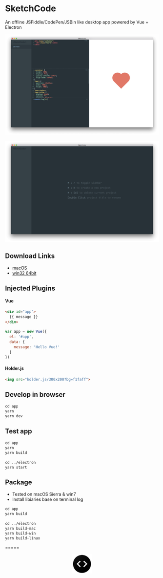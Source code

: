 # SketchCode

An offline JSFiddle/CodePen/JSBin like desktop app powered by Vue + Electron

![demo](./presskit/demo.png)

![start screen](./presskit/start.png)

## Download Links

- [macOS](https://github.com/keiww/SketchCode/releases/download/v1.0.2/SketchCode-darwin-x64.zip)
- [win32 64bit](https://github.com/keiww/SketchCode/releases/download/v1.0.2/SketchCode-win32-64bit.zip)

## Injected Plugins

#### Vue

```html
<div id="app">
  {{ message }}
</div>
```

```javascript
var app = new Vue({
  el: '#app',
  data: {
    message: 'Hello Vue!'
  }
})
```

#### Holder.js

```html
<img src="holder.js/300x200?bg=f1faff">
```

## Develop in browser

```
cd app
yarn
yarn dev
```

## Test app

```
cd app
yarn
yarn build

cd ../electron
yarn start
```

## Package

- Tested on macOS Sierra & win7
- Install libiaries base on terminal log

```
cd app
yarn build

cd ../electron
yarn build-mac
yarn build-win
yarn build-linux
```

=====


<p align="center"><img src="./presskit/icon.png"></p>
